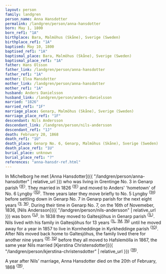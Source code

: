```yaml
---
layout: person
family: landgren
person_name: Anna Hansdotter
permalink: /landgren/person/anna-hansdotter
born: May 1, 1800
born_ref1: "1A"
birthplace: Bara, Malmöhus (Skåne), Sverige (Sweden)
birthplace_ref1: "1A"
baptised: May 10, 1800
baptised_ref1: "1A"
baptismal_place: Bara, Malmöhus (Skåne), Sverige (Sweden)
baptismal_place_ref1: "1A"
father: Hans Olsson
father_link: /landgren/person/anna-hansdotter
father_ref1: "1A"
mother: Elna Mansdotter
mother_link: /landgren/person/anna-hansdotter
mother_ref1: "1A"
husband: Anders Danielsson
husband_link: /landgren/person/anders-danielsson
married: "1826"
married_ref1: "1F"
marriage_place: Genarp, Malmöhus (Skåne), Sverige (Sweden)
marriage_place_ref1: "1F"
descendant: Nils Andersson
descendant_link: /landgren/person/nils-andersson
descendant_ref1: "1J"
death: February 20, 1868
death_ref1: "1U"
death_place: Genarp No. 6, Genarp, Malmöhus (Skåne), Sverige (Sweden)
death_place_ref1: "1U"
burial_place: unknown
burial_place_ref1: "?"
references: "anna-hansdr-ref.html"
---
```


In Michelborg he met [Anna Hansdotter]({{ "/landgren/person/anna-hansdotter" | relative_url }}) who was living in Grentinge No. 3 in Genarp parish <sup>([1F](#1F))</sup>. They married in 1826 <sup>([1F](#1F))</sup> and moved to Anders' 'hometown' of No. 6 Lyngby <sup>([1G](#1G))</sup>. Three years later they move briefly to No. 5 Lyngby <sup>([1H](#1H))</sup> before settling down in Genarp No. 7 in Genarp parish for the next eight years <sup>([1I](#1I), [1K](#1K))</sup>. During their time in Genarp No. 7, on the 16th of Novemeber, 1836, [Nils Andersson]({{ "/landgren/person/nils-andersson" | relative_url }}) was born <sup>([1J](#1J))</sup>. In 1838 they moved to Galtesjöhus in Genarp parish <sup>([1L](#1L))</sup>. Nils lived with his family in Galtesjöhus for 13 years <sup>([1L](#1L), [1M](#1M), [1N](#1N))</sup> until he moved away for a year in 1857 to live in Kornheddinge in Kyrkheddinge parish <sup>([1O](#1O))</sup>. After Nils moved back home to Galtesjöhus, the family lived there for another nine years <sup>([1P](#1P), [1Q](#1Q))</sup> before they all moved to Hafslemölla in 1867, the same year Nils married [Kjerstina Christensdotter]({{ "/landgren/person/kjerstina-christensdotter" | relative_url }}) <sup>([1R](#1R))</sup>.

A year after Nils' marriage, Anna Hansdotter died on the 20th of February, 1868 <sup>([1R](#1R))</sup>.
